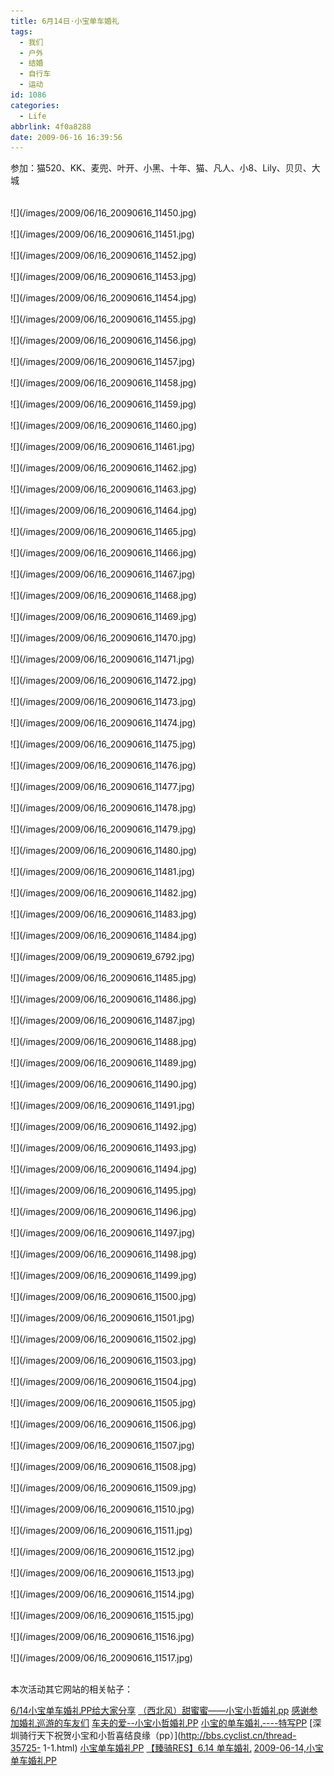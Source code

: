 ```yaml
---
title: 6月14日·小宝单车婚礼
tags:
  - 我们
  - 户外
  - 结婚
  - 自行车
  - 运动
id: 1086
categories:
  - Life
abbrlink: 4f0a8288
date: 2009-06-16 16:39:56
---
```


<div>参加：猫520、KK、麦兜、叶开、小黑、十年、猫、凡人、小8、Lily、贝贝、大城</div><div>&nbsp;</div><div>&nbsp;</div><div>![](/images/2009/06/16_20090616_11450.jpg)</div><div>&nbsp;</div><div>![](/images/2009/06/16_20090616_11451.jpg)</div><div>&nbsp;</div><div>![](/images/2009/06/16_20090616_11452.jpg)</div><div>&nbsp;</div><div>![](/images/2009/06/16_20090616_11453.jpg)</div><div>&nbsp;</div><div>![](/images/2009/06/16_20090616_11454.jpg)</div><div>&nbsp;</div><div>![](/images/2009/06/16_20090616_11455.jpg)</div><div>&nbsp;</div><div>![](/images/2009/06/16_20090616_11456.jpg)</div><div>&nbsp;</div><div>![](/images/2009/06/16_20090616_11457.jpg)</div><div>&nbsp;</div><div>![](/images/2009/06/16_20090616_11458.jpg)</div><div>&nbsp;</div><div>![](/images/2009/06/16_20090616_11459.jpg)</div><div>&nbsp;</div><div>![](/images/2009/06/16_20090616_11460.jpg)</div><div>&nbsp;</div><div>![](/images/2009/06/16_20090616_11461.jpg)</div><div>&nbsp;</div><div>![](/images/2009/06/16_20090616_11462.jpg)</div><div>&nbsp;</div><div>![](/images/2009/06/16_20090616_11463.jpg)</div><div>&nbsp;</div><div>![](/images/2009/06/16_20090616_11464.jpg)</div><div>&nbsp;</div><div>![](/images/2009/06/16_20090616_11465.jpg)</div><div>&nbsp;</div><div>![](/images/2009/06/16_20090616_11466.jpg)</div><div>&nbsp;</div><div>![](/images/2009/06/16_20090616_11467.jpg)</div><div>&nbsp;</div><div>![](/images/2009/06/16_20090616_11468.jpg)</div><div>&nbsp;</div><div>![](/images/2009/06/16_20090616_11469.jpg)</div><div>&nbsp;</div><div>![](/images/2009/06/16_20090616_11470.jpg)</div><div>&nbsp;</div><div>![](/images/2009/06/16_20090616_11471.jpg)</div><div>&nbsp;</div><div>![](/images/2009/06/16_20090616_11472.jpg)</div><div>&nbsp;</div><div>![](/images/2009/06/16_20090616_11473.jpg)</div><div>&nbsp;</div><div>![](/images/2009/06/16_20090616_11474.jpg)</div><div>&nbsp;</div><div>![](/images/2009/06/16_20090616_11475.jpg)</div><div>&nbsp;</div><div>![](/images/2009/06/16_20090616_11476.jpg)</div><div>&nbsp;</div><div>![](/images/2009/06/16_20090616_11477.jpg)</div><div>&nbsp;</div><div>![](/images/2009/06/16_20090616_11478.jpg)</div><div>&nbsp;</div><div>![](/images/2009/06/16_20090616_11479.jpg)</div><div>&nbsp;</div><div>![](/images/2009/06/16_20090616_11480.jpg)</div><div>&nbsp;</div><div>![](/images/2009/06/16_20090616_11481.jpg)</div><div>&nbsp;</div><div>![](/images/2009/06/16_20090616_11482.jpg)</div><div>&nbsp;</div><div>![](/images/2009/06/16_20090616_11483.jpg)</div><div>&nbsp;</div><div>![](/images/2009/06/16_20090616_11484.jpg)</div><div>&nbsp;</div><div>![](/images/2009/06/19_20090619_6792.jpg)</div><div>&nbsp;</div><div>![](/images/2009/06/16_20090616_11485.jpg)</div><div>&nbsp;</div><div>![](/images/2009/06/16_20090616_11486.jpg)</div><div>&nbsp;</div><div>![](/images/2009/06/16_20090616_11487.jpg)</div><div>&nbsp;</div><div>![](/images/2009/06/16_20090616_11488.jpg)</div><div>&nbsp;</div><div>![](/images/2009/06/16_20090616_11489.jpg)</div><div>&nbsp;</div><div>![](/images/2009/06/16_20090616_11490.jpg)</div><div>&nbsp;</div><div>![](/images/2009/06/16_20090616_11491.jpg)</div><div>&nbsp;</div><div>![](/images/2009/06/16_20090616_11492.jpg)</div><div>&nbsp;</div><div>![](/images/2009/06/16_20090616_11493.jpg)</div><div>&nbsp;</div><div>![](/images/2009/06/16_20090616_11494.jpg)</div><div>&nbsp;</div><div>![](/images/2009/06/16_20090616_11495.jpg)</div><div>&nbsp;</div><div>![](/images/2009/06/16_20090616_11496.jpg)</div><div>&nbsp;</div><div>![](/images/2009/06/16_20090616_11497.jpg)</div><div>&nbsp;</div><div>![](/images/2009/06/16_20090616_11498.jpg)</div><div>&nbsp;</div><div>![](/images/2009/06/16_20090616_11499.jpg)</div><div>&nbsp;</div><div>![](/images/2009/06/16_20090616_11500.jpg)</div><div>&nbsp;</div><div>![](/images/2009/06/16_20090616_11501.jpg)</div><div>&nbsp;</div><div>![](/images/2009/06/16_20090616_11502.jpg)</div><div>&nbsp;</div><div>![](/images/2009/06/16_20090616_11503.jpg)</div><div>&nbsp;</div><div>![](/images/2009/06/16_20090616_11504.jpg)</div><div>&nbsp;</div><div>![](/images/2009/06/16_20090616_11505.jpg)</div><div>&nbsp;</div><div>![](/images/2009/06/16_20090616_11506.jpg)</div><div>&nbsp;</div><div>![](/images/2009/06/16_20090616_11507.jpg)</div><div>&nbsp;</div><div>![](/images/2009/06/16_20090616_11508.jpg)</div><div>&nbsp;</div><div>![](/images/2009/06/16_20090616_11509.jpg)</div><div>&nbsp;</div><div>![](/images/2009/06/16_20090616_11510.jpg)</div><div>&nbsp;</div><div>![](/images/2009/06/16_20090616_11511.jpg)</div><div>&nbsp;</div><div>![](/images/2009/06/16_20090616_11512.jpg)</div><div>&nbsp;</div><div>![](/images/2009/06/16_20090616_11513.jpg)</div><div>&nbsp;</div><div>![](/images/2009/06/16_20090616_11514.jpg)</div><div>&nbsp;</div><div>![](/images/2009/06/16_20090616_11515.jpg)</div><div>&nbsp;</div><div>![](/images/2009/06/16_20090616_11516.jpg)</div><div>&nbsp;</div><div>![](/images/2009/06/16_20090616_11517.jpg)</div><div>&nbsp;</div><div>

本次活动其它网站的相关帖子：

[6/14小宝单车婚礼PP给大家分享](http://www.doyouhike.net/forum/cycling/361367,0,0,0.html)
[（西北风）甜蜜蜜&mdash;&mdash;小宝小哲婚礼pp](http://bbs.cyclist.cn/thread-36208-1-1.html)
[感谢参加婚礼巡游的车友们](http://bbs.cyclist.cn/thread-35826-1-1.html)
[车夫的爱--小宝小哲婚礼PP](http://bbs.cyclist.cn/thread-35744-1-1.html)
[小宝的单车婚礼----特写PP](http://bbs.cyclist.cn/thread-35819-1-1.html)
[深圳骑行天下祝贺小宝和小哲喜结良缘（pp）](http://bbs.cyclist.cn/thread-35725-
1-1.html)
[小宝单车婚礼PP](http://bbs.cyclist.cn/thread-35678-1-1.html)
[【臻骑RES】6.14 单车婚礼](http://www.resbike.net/bbs/thread-2358-5-1.html)
[2009-06-14,小宝单车婚礼PP](http://www.hybike.cn/bbs/dispbbs.asp?boardID=2&amp;ID=213&amp;page=1)
</div>